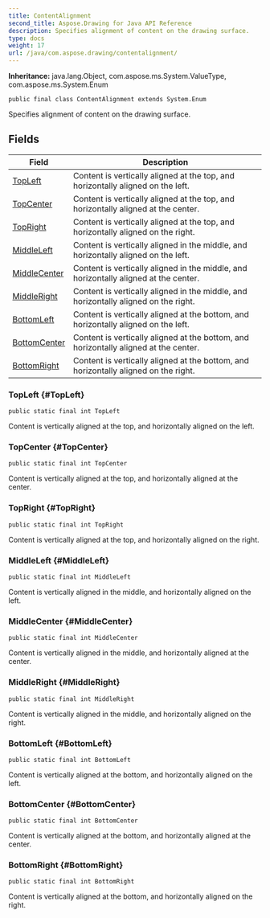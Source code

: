 ```yaml
---
title: ContentAlignment
second_title: Aspose.Drawing for Java API Reference
description: Specifies alignment of content on the drawing surface.
type: docs
weight: 17
url: /java/com.aspose.drawing/contentalignment/
---
```

**Inheritance:**
java.lang.Object, com.aspose.ms.System.ValueType, com.aspose.ms.System.Enum
```
public final class ContentAlignment extends System.Enum
```

Specifies alignment of content on the drawing surface.
## Fields

| Field | Description |
| --- | --- |
| [TopLeft](#TopLeft) | Content is vertically aligned at the top, and horizontally aligned on the left. |
| [TopCenter](#TopCenter) | Content is vertically aligned at the top, and horizontally aligned at the center. |
| [TopRight](#TopRight) | Content is vertically aligned at the top, and horizontally aligned on the right. |
| [MiddleLeft](#MiddleLeft) | Content is vertically aligned in the middle, and horizontally aligned on the left. |
| [MiddleCenter](#MiddleCenter) | Content is vertically aligned in the middle, and horizontally aligned at the center. |
| [MiddleRight](#MiddleRight) | Content is vertically aligned in the middle, and horizontally aligned on the right. |
| [BottomLeft](#BottomLeft) | Content is vertically aligned at the bottom, and horizontally aligned on the left. |
| [BottomCenter](#BottomCenter) | Content is vertically aligned at the bottom, and horizontally aligned at the center. |
| [BottomRight](#BottomRight) | Content is vertically aligned at the bottom, and horizontally aligned on the right. |
### TopLeft {#TopLeft}
```
public static final int TopLeft
```


Content is vertically aligned at the top, and horizontally aligned on the left.

### TopCenter {#TopCenter}
```
public static final int TopCenter
```


Content is vertically aligned at the top, and horizontally aligned at the center.

### TopRight {#TopRight}
```
public static final int TopRight
```


Content is vertically aligned at the top, and horizontally aligned on the right.

### MiddleLeft {#MiddleLeft}
```
public static final int MiddleLeft
```


Content is vertically aligned in the middle, and horizontally aligned on the left.

### MiddleCenter {#MiddleCenter}
```
public static final int MiddleCenter
```


Content is vertically aligned in the middle, and horizontally aligned at the center.

### MiddleRight {#MiddleRight}
```
public static final int MiddleRight
```


Content is vertically aligned in the middle, and horizontally aligned on the right.

### BottomLeft {#BottomLeft}
```
public static final int BottomLeft
```


Content is vertically aligned at the bottom, and horizontally aligned on the left.

### BottomCenter {#BottomCenter}
```
public static final int BottomCenter
```


Content is vertically aligned at the bottom, and horizontally aligned at the center.

### BottomRight {#BottomRight}
```
public static final int BottomRight
```


Content is vertically aligned at the bottom, and horizontally aligned on the right.

